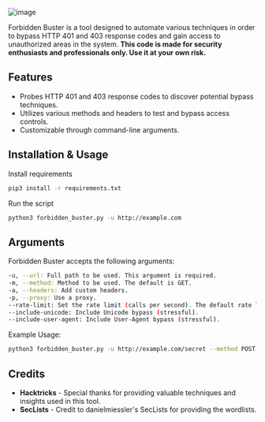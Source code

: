 ![image](https://github.com/Sn1r/Forbidden-Buster/assets/71400526/2ea8ba03-965c-4288-a3b8-ef6a6202f4a5)

Forbidden Buster is a tool designed to automate various techniques in order to bypass HTTP 401 and 403 response codes and gain access to unauthorized areas in the system. **This code is made for security enthusiasts and professionals only. Use it at your own risk.**

## Features

- Probes HTTP 401 and 403 response codes to discover potential bypass techniques.
- Utilizes various methods and headers to test and bypass access controls.
- Customizable through command-line arguments.
  
## Installation & Usage
Install requirements

```bash
pip3 install -r requirements.txt
```

Run the script

```bash
python3 forbidden_buster.py -u http://example.com
```

## Arguments
Forbidden Buster accepts the following arguments:

```bash
-u, --url: Full path to be used. This argument is required.
-m, --method: Method to be used. The default is GET.
-a, --headers: Add custom headers.
-p, --proxy: Use a proxy.
--rate-limit: Set the rate limit (calls per second). The default rate limit is 10.
--include-unicode: Include Unicode bypass (stressful).
--include-user-agent: Include User-Agent bypass (stressful).
```

Example Usage:
```bash
python3 forbidden_buster.py -u http://example.com/secret --method POST --proxy http://proxy.example.com --rate-limit 5 --include-unicode --include-user-agent
```

## Credits
- **Hacktricks** - Special thanks for providing valuable techniques and insights used in this tool.
- **SecLists** - Credit to danielmiessler's SecLists for providing the wordlists.


